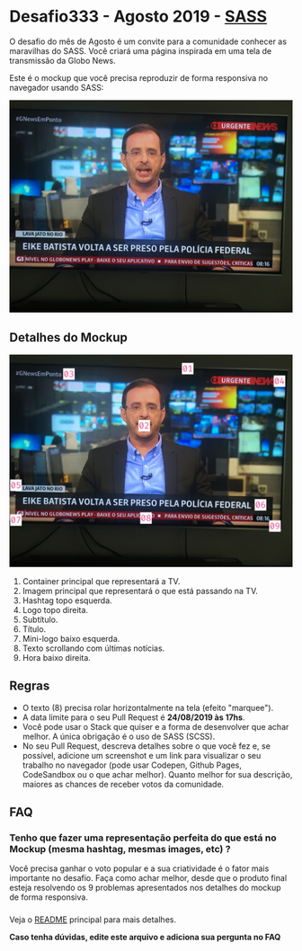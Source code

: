 # Desafio333 - Agosto 2019 - [SASS](http://sass-lang.com/)

O desafio do mês de Agosto é um convite para a comunidade conhecer as maravilhas do SASS.
Você criará uma página inspirada em uma tela de transmissão da Globo News.

Este é o mockup que você precisa reproduzir de forma responsiva no navegador usando SASS:

![Mockup Globo News](2019-agosto-sass-mockup.jpg)

## Detalhes do Mockup

![Mockup Globo News](2019-agosto-sass-mockup-detalhes.jpg)

1. Container principal que representará a TV.
2. Imagem principal que representará o que está passando na TV.
3. Hashtag topo esquerda.
4. Logo topo direita.
5. Subtítulo.
6. Título.
7. Mini-logo baixo esquerda.
8. Texto scrollando com últimas notícias.
9. Hora baixo direita.

## Regras

- O texto (8) precisa rolar horizontalmente na tela (efeito "marquee").
- A data limite para o seu Pull Request é **24/08/2019 às 17hs**.
- Você pode usar o Stack que quiser e a forma de desenvolver que achar melhor. A única obrigação é o uso de SASS (SCSS).
- No seu Pull Request, descreva detalhes sobre o que você fez e, se possível, adicione um screenshot e um link para visualizar o seu trabalho no navegador (pode usar Codepen, Github Pages, CodeSandbox ou o que achar melhor). Quanto melhor for sua descrição, maiores as chances de receber votos da comunidade.

## FAQ

### Tenho que fazer uma representação perfeita do que está no Mockup (mesma hashtag, mesmas images, etc) ?

Você precisa ganhar o voto popular e a sua criatividade é o fator mais importante no desafio. Faça como achar melhor, desde que o produto final esteja resolvendo os 9 problemas apresentados nos detalhes do mockup de forma responsiva.

###

Veja o [README](../README.md) principal para mais detalhes.

**Caso tenha dúvidas, edite este arquivo e adiciona sua pergunta no FAQ**
